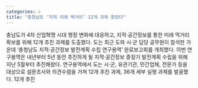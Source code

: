 ```yaml
---
categories: c
title: "충청남도 ‘지적 미래 먹거리’ 12개 과제 찾았다"
---
```

충남도가 4차 산업혁명 시대 행정 변화에 대응하고, 지적‧공간정보를 통한 미래 먹거리 확보를 위해 12개 추진 과제를 도출했다. 도는 최근 도와 시‧군 담당 공무원이 참석한 가운데 ‘충청남도 지적‧공간정보 발전계획 수립 연구용역’ 완료보고회를 개최했다. 이번 연구용역은 내년부터 5년 동안 추진하게 될 지적‧공간정보 중장기 발전계획 수립을 위해 지난 5월부터 추진해왔다. 연구용역에서 도는 시‧군, 유관기관, 민간업체, 전문가 등을 대상으로 설문조사와 의견수렴을 거쳐 12개 추진 과제, 36개 세부 실행 과제를 발굴했다. 12개 추진